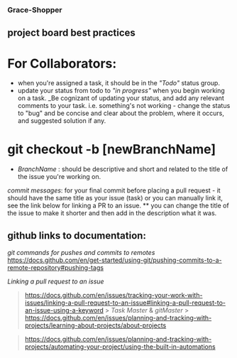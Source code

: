 ### Grace-Shopper

## project board best practices

# For Collaborators:

- when you're assigned a task, it should be in the _"Todo"_ status group.
- update your status from todo to _"in progress"_ when you begin working on a task.
  \_Be cognizant of updating your status, and add any relevant comments to your task. i.e. something's not working - change the status to "bug" and be concise and clear about the problem, where it occurs, and suggested solution if any.

# git checkout -b [newBranchName]

- _BranchName_ :
  should be descriptive and short and related to the title of the issue you're working on.

_commit messages_:
for your final commit before placing a pull request - it should have the same title as your issue (task) or you can manually link it, see the link below for linking a PR to an issue.
\*\* you can change the title of the issue to make it shorter and then add in the description what it was.

## github links to documentation:

_git commands for pushes and commits to remotes_
https://docs.github.com/en/get-started/using-git/pushing-commits-to-a-remote-repository#pushing-tags

_Linking a pull request to an issue_

> https://docs.github.com/en/issues/tracking-your-work-with-issues/linking-a-pull-request-to-an-issue#linking-a-pull-request-to-an-issue-using-a-keyword > _Task Master_ & _gitMaster_ > https://docs.github.com/en/issues/planning-and-tracking-with-projects/learning-about-projects/about-projects

> https://docs.github.com/en/issues/planning-and-tracking-with-projects/automating-your-project/using-the-built-in-automations
